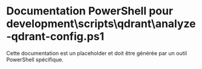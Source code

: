 # Documentation PowerShell pour development\scripts\qdrant\analyze-qdrant-config.ps1

Cette documentation est un placeholder et doit être générée par un outil PowerShell spécifique.
